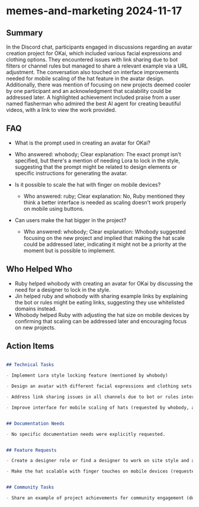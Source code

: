 # memes-and-marketing 2024-11-17

## Summary
 In the Discord chat, participants engaged in discussions regarding an avatar creation project for OKai, which included various facial expressions and clothing options. They encountered issues with link sharing due to bot filters or channel rules but managed to share a relevant example via a URL adjustment. The conversation also touched on interface improvements needed for mobile scaling of the hat feature in the avatar design. Additionally, there was mention of focusing on new projects deemed cooler by one participant and an acknowledgment that scalability could be addressed later. A highlighted achievement included praise from a user named flasherman who admired the best AI agent for creating beautiful videos, with a link to view the work provided.

## FAQ
 - What is the prompt used in creating an avatar for OKai?
  - Who answered: whobody; Clear explanation: The exact prompt isn't specified, but there's a mention of needing Lora to lock in the style, suggesting that the prompt might be related to design elements or specific instructions for generating the avatar.

- Is it possible to scale the hat with finger on mobile devices?
  - Who answered: ruby; Clear explanation: No, Ruby mentioned they think a better interface is needed as scaling doesn't work properly on mobile using buttons.

- Can users make the hat bigger in the project?
  - Who answered: whobody; Clear explanation: Whobody suggested focusing on the new project and implied that making the hat scale could be addressed later, indicating it might not be a priority at the moment but is possible to implement.

## Who Helped Who
 - Ruby helped whobody with creating an avatar for OKai by discussing the need for a designer to lock in the style.
- Jin helped ruby and whobody with sharing example links by explaining the bot or rules might be eating links, suggesting they use whitelisted domains instead.
- Whobody helped Ruby with adjusting the hat size on mobile devices by confirming that scaling can be addressed later and encouraging focus on new projects.

## Action Items
 ```markdown

## Technical Tasks

- Implement Lora style locking feature (mentioned by whobody)

- Design an avatar with different facial expressions and clothing sets (initiated by ruby, confirmed by whobody)

- Address link sharing issues in all channels due to bot or rules interference (identified by whobody)

- Improve interface for mobile scaling of hats (requested by whobody, acknowledged by ruby)


## Documentation Needs

- No specific documentation needs were explicitly requested.


## Feature Requests

- Create a designer role or find a designer to work on site style and avatar design (whobody suggested, ruby agreed)

- Make the hat scalable with finger touches on mobile devices (requested by whobody)


## Community Tasks

- Share an example of project achievements for community engagement (done by ruby in response to whobody's confusion about link sharing)

```

